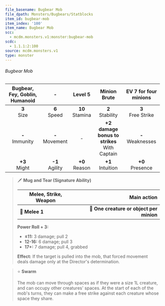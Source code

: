 ```yaml
---
file_basename: Bugbear Mob
file_dpath: Monsters/Bugbears/Statblocks
item_id: bugbear-mob
item_index: '100'
item_name: Bugbear Mob
scc:
  - mcdm.monsters.v1:monster:bugbear-mob
scdc:
  - 1.1.1:2:100
source: mcdm.monsters.v1
type: monster
---
```


###### Bugbear Mob

| Bugbear, Fey, Goblin, Humanoid |          -          |       Level 5       |                   Minion Brute                   | EV 7 for four minions  |
| :----------------------------: | :-----------------: | :-----------------: | :----------------------------------------------: | :--------------------: |
|        **3**<br/> Size         |  **6**<br/> Speed   | **10**<br/> Stamina |               **2**<br/> Stability               | **3**<br/> Free Strike |
|      **-**<br/> Immunity       | **-**<br/> Movement |          -          | **+2 damage bonus to strikes**<br/> With Captain | **-**<br/> Weaknesses  |
|       **+3**<br/> Might        | **-1**<br/> Agility | **+0**<br/> Reason  |              **+1**<br/> Intuition               |  **+0**<br/> Presence  |

<!-- -->
> 🗡 **Mug and Tear (Signature Ability)**
>
> | **Melee, Strike, Weapon** |                          **Main action** |
> | ------------------------- | ---------------------------------------: |
> | **📏 Melee 1**            | **🎯 One creature or object per minion** |
>
> **Power Roll + 3:**
>
> - **≤11:** 3 damage; pull 2
> - **12-16:** 6 damage; pull 3
> - **17+:** 7 damage; pull 4, grabbed
>
> **Effect:** If the target is pulled into the mob, that forced movement deals damage only at the Director's determination.

<!-- -->
> ⭐️ **Swarm**
>
> The mob can move through spaces as if they were a size 1L creature, and can occupy other creatures' spaces. At the start of each of the mob's turns, they can make a free strike against each creature whose space they share.
